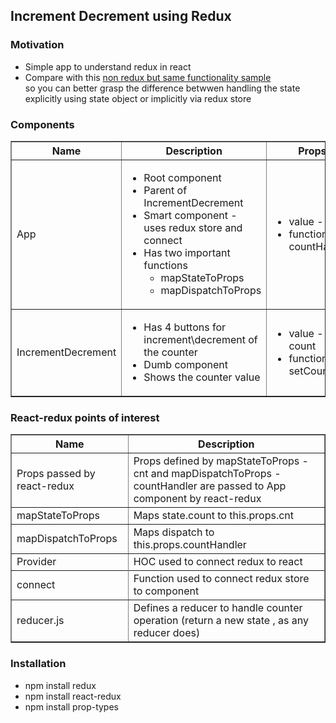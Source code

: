<h2>Increment Decrement using Redux</h2>

<h3>Motivation</h3>

<ul>
<li>Simple app to understand redux in react</li>
<li>Compare with this <a href='https://github.com/NathanKr/React/tree/master/Redux/increment_decrement_no_redux'> non redux but same functionality sample</a></li> so you can better grasp the difference betwwen handling the state explicitly using state object or implicitly via redux store 

</ul>

<h3>Components</h3>
<table border="1">
<tr>
<th>Name</th><th>Description</th><th>Props</th>
</tr>
<tr>
<td>App</td>
<td>
<ul>
<li>Root component</li>
<li>Parent of IncrementDecrement</li>
<li>Smart component - uses redux store and connect</li>
<li>Has two important functions
<ul>
<li>mapStateToProps</li>
<li>mapDispatchToProps</li>
</ul>
</li>
</ul>
</td>
<td><ul><li>value - cnt</li><li>function - countHandler</li></ul></td>
</tr>
<tr>
<td>IncrementDecrement</td>
<td>
<ul>
<li>Has 4 buttons for increment\decrement of the counter</li>
<li>Dumb component</li>
<li>Shows the counter value</li>
</ul>
</td>
<td><ul><li>value - count</li><li>function - setCount</li></ul></td>
</tr>
</table>

<h3>React-redux points of interest</h3>
<table border="1">
<tr>
<th>Name</th>
<th>Description</th>
</tr>
<tr>
<td>Props passed by react-redux</td>
<td>Props defined by mapStateToProps - cnt and mapDispatchToProps - countHandler are passed to App component by react-redux</td>
</tr>
<tr>
<td>mapStateToProps</td>
<td>Maps state.count to this.props.cnt </td>
</tr>
<tr>
<td>mapDispatchToProps</td>
<td>Maps dispatch to this.props.countHandler</td>
</tr>

<tr>
<td>Provider</td>
<td>HOC used to connect redux to react</td>
</tr>
<tr>

<tr>
<td>connect</td>
<td>Function used to connect redux store to component</td>
</tr>
<tr>
<td>reducer.js</td>
<td>Defines a reducer to handle counter operation (return a new state , as any reducer does)</td>
</tr>
</table>

<h3>Installation</h3>
<ul>
  <li>npm install redux</li>
  <li>npm install react-redux</li>
  <li>npm install prop-types</li>
</ul>